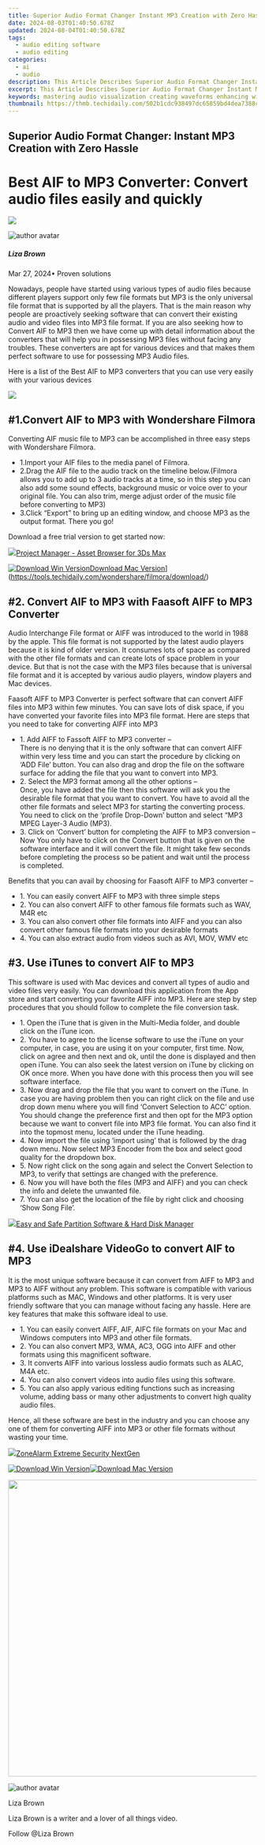 ```yaml
---
title: Superior Audio Format Changer Instant MP3 Creation with Zero Hassle
date: 2024-08-03T01:40:50.678Z
updated: 2024-08-04T01:40:50.678Z
tags: 
  - audio editing software
  - audio editing
categories: 
  - ai
  - audio
description: This Article Describes Superior Audio Format Changer Instant MP3 Creation with Zero Hassle
excerpt: This Article Describes Superior Audio Format Changer Instant MP3 Creation with Zero Hassle
keywords: mastering audio visualization creating waveforms enhancing with animations in adobe premiere pro,the sound choice handbook understanding selecting superior audio formats,premier audio file transformer effortless mp3 creation in seconds,advanced audio format switcher instant mp3 generation for modern listeners,streamlining speaker audio in microsoft powerpoint cross platform solutions for windows and mac,superior audio format changer instant mp3 creation with zero hassle,leading online platforms for superior mp3 sound intensity augmentation
thumbnail: https://thmb.techidaily.com/502b1cdc938497dc65859bd4dea7388cbc83b5388aae8627911832c708fd7626.jpg
---
```


## Superior Audio Format Changer: Instant MP3 Creation with Zero Hassle

# Best AIF to MP3 Converter: Convert audio files easily and quickly

<!-- affiliate ads begin -->
<a href="https://store.revouninstaller.com/order/checkout.php?PRODS=28010250&QTY=1&AFFILIATE=108875&CART=1"><img src="https://secure.avangate.com/images/merchant/4282ec8de8c9be897e7aff4aa231b1a4/336__280a.jpg" border="0"></a>
<!-- affiliate ads end -->
![author avatar](https://lh5.googleusercontent.com/-AIMmjowaFs4/AAAAAAAAAAI/AAAAAAAAABc/Y5UmwDaI7HU/s250-c-k/photo.jpg)

##### Liza Brown

 Mar 27, 2024• Proven solutions

 Nowadays, people have started using various types of audio files because different players support only few file formats but MP3 is the only universal file format that is supported by all the players. That is the main reason why people are proactively seeking software that can convert their existing audio and video files into MP3 file format. If you are also seeking how to Convert AIF to MP3 then we have come up with detail information about the converters that will help you in possessing MP3 files without facing any troubles. These converters are apt for various devices and that makes them perfect software to use for possessing MP3 Audio files.

 Here is a list of the Best AIF to MP3 converters that you can use very easily with your various devices

<!-- affiliate ads begin -->
<a href="https://store.advancedwebranking.com/order/checkout.php?PRODS=4715051&QTY=1&AFFILIATE=108875&CART=1"><img src="https://secure.avangate.com/images/merchant/14edc6ebfdae2e23bbed83d67f50e983/products/33_awr%20logo.png" border="0"></a>
<!-- affiliate ads end -->
## #1.Convert AIF to MP3 with Wondershare Filmora

 Converting AIF music file to MP3 can be accomplished in three easy steps with Wondershare Filmora.

* 1.Import your AIF files to the media panel of Filmora.
* 2.Drag the AIF file to the audio track on the timeline below.(Filmora allows you to add up to 3 audio tracks at a time, so in this step you can also add some sound effects, background music or voice over to your original file. You can also trim, merge adjust order of the music file before converting to MP3)
* 3.Click “Export” to bring up an editing window, and choose MP3 as the output format. There you go!

 Download a free trial version to get started now:

<!-- affiliate ads begin -->
<a href="https://secure.2checkout.com/order/checkout.php?PRODS=4709458&QTY=1&AFFILIATE=108875&CART=1"><img src="https://3d-kstudio.com/wp-content/uploads/2019/10/Project-Manager-version-3-1600x900-768x419.jpg" border="0">Project Manager - Asset Browser for 3Ds Max</a>
<!-- affiliate ads end -->
[![Download Win Version](https://images.wondershare.com/filmora/guide/download-btn-win.jpg)](https://tools.techidaily.com/wondershare/filmora/download/)[Download Mac Version](https://images.wondershare.com/filmora/guide/download-btn-mac.jpg)](https://tools.techidaily.com/wondershare/filmora/download/)

## #2\. Convert AIF to MP3 with Faasoft AIFF to MP3 Converter

 Audio Interchange File format or AIFF was introduced to the world in 1988 by the apple. This file format is not supported by the latest audio players because it is kind of older version. It consumes lots of space as compared with the other file formats and can create lots of space problem in your device. But that is not the case with the MP3 files because that is universal file format and it is accepted by various audio players, window players and Mac devices.

 Faasoft AIFF to MP3 Converter is perfect software that can convert AIFF files into MP3 within few minutes. You can save lots of disk space, if you have converted your favorite files into MP3 file format. Here are steps that you need to take for converting AIFF into MP3

* 1\. Add AIFF to Fassoft AIFF to MP3 converter –  
There is no denying that it is the only software that can convert AIFF within very less time and you can start the procedure by clicking on ‘ADD File’ button. You can also drag and drop the file on the software surface for adding the file that you want to convert into MP3.
* 2\. Select the MP3 format among all the other options –  
Once, you have added the file then this software will ask you the desirable file format that you want to convert. You have to avoid all the other file formats and select MP3 for starting the converting process. You need to click on the ‘profile Drop-Down’ button and select “MP3 MPEG Layer-3 Audio (MP3).
* 3\. Click on ‘Convert’ button for completing the AIFF to MP3 conversion –  
Now You only have to click on the Convert button that is given on the software interface and it will convert the file. It might take few seconds before completing the process so be patient and wait until the process is completed.

 Benefits that you can avail by choosing for Faasoft AIFF to MP3 converter –

* 1\. You can easily convert AIFF to MP3 with three simple steps
* 2\. You can also convert AIFF to other famous file formats such as WAV, M4R etc
* 3\. You can also convert other file formats into AIFF and you can also convert other famous file formats into your desirable formats
* 4\. You can also extract audio from videos such as AVI, MOV, WMV etc

## #3\. Use iTunes to convert AIF to MP3

 This software is used with Mac devices and convert all types of audio and video files very easily. You can download this application from the App store and start converting your favorite AIFF into MP3\. Here are step by step procedures that you should follow to complete the file conversion task.

* 1\. Open the iTune that is given in the Multi-Media folder, and double click on the iTune icon.
* 2\. You have to agree to the license software to use the iTune on your computer, in case, you are using it on your computer, first time. Now, click on agree and then next and ok, until the done is displayed and then open iTune. You can also seek the latest version on iTune by clicking on OK once more. When you have done with this process then you will see software interface.
* 3\. Now drag and drop the file that you want to convert on the iTune. In case you are having problem then you can right click on the file and use drop down menu where you will find ‘Convert Selection to ACC’ option. You should change the preference first and then opt for the MP3 option because we want to convert file into MP3 file format. You can also find it into the topmost menu, located under the iTune heading.
* 4\. Now import the file using ‘import using’ that is followed by the drag down menu. Now select MP3 Encoder from the box and select good quality for the dropdown box.
* 5\. Now right click on the song again and select the Convert Selection to MP3, to verify that settings are changed with the preference.
* 6\. Now you will have both the files (MP3 and AIFF) and you can check the info and delete the unwanted file.
* 7\. You can also get the location of the file by right click and choosing ‘Show Song File’.

<!-- affiliate ads begin -->
<a href="https://secure.2checkout.com/order/checkout.php?PRODS=22741618&QTY=1&AFFILIATE=108875&CART=1"><img src="https://www.diskpart.com/resource/images/index/dp-index-img-banner-people@2x.png" border="0">Easy and Safe Partition Software & Hard Disk Manager</a>
<!-- affiliate ads end -->
## #4. Use iDealshare VideoGo to convert AIF to MP3

 It is the most unique software because it can convert from AIFF to MP3 and MP3 to AIFF without any problem. This software is compatible with various platforms such as MAC, Windows and other platforms. It is very user friendly software that you can manage without facing any hassle. Here are key features that make this software ideal to use.

* 1\. You can easily convert AIFF, AIF, AIFC file formats on your Mac and Windows computers into MP3 and other file formats.
* 2\. You can also convert MP3, WMA, AC3, OGG into AIFF and other formats using this magnificent software.
* 3\. It converts AIFF into various lossless audio formats such as ALAC, M4A etc.
* 4\. You can also convert videos into audio files using this software.
* 5\. You can also apply various editing functions such as increasing volume, adding bass or many other adjustments to convert high quality audio files.

 Hence, all these software are best in the industry and you can choose any one of them for converting AIFF into MP3 or other file formats without wasting your time.

<!-- affiliate ads begin -->
<a href="https://estore.zonealarm.com/order/checkout.php?PRODS=36245101&QTY=1&AFFILIATE=108875&CART=1"><img src="https://sc1.checkpoint.com/sc1/za/images/boxes/zang_box_trust.png" border="0">ZoneAlarm Extreme Security NextGen</a>
<!-- affiliate ads end -->
[![Download Win Version](https://images.wondershare.com/filmora/guide/download-btn-win.jpg)](https://tools.techidaily.com/wondershare/filmora/download/)[![Download Mac Version](https://images.wondershare.com/filmora/guide/download-btn-mac.jpg)](https://tools.techidaily.com/wondershare/filmora/download/)

<!-- affiliate ads begin -->
<a href="https://appsumo.8odi.net/c/5597632/2087389/7443" target="_top" id="2087389"><img src="//a.impactradius-go.com/display-ad/7443-2087389" border="0" alt="" width="1200" height="600"/></a><img height="0" width="0" src="https://appsumo.8odi.net/i/5597632/2087389/7443" style="position:absolute;visibility:hidden;" border="0" />
<!-- affiliate ads end -->
![author avatar](https://lh5.googleusercontent.com/-AIMmjowaFs4/AAAAAAAAAAI/AAAAAAAAABc/Y5UmwDaI7HU/s250-c-k/photo.jpg)

Liza Brown

Liza Brown is a writer and a lover of all things video.

Follow @Liza Brown



<ins class="adsbygoogle"
      style="display:block"
      data-ad-client="ca-pub-7571918770474297"
      data-ad-slot="8358498916"
      data-ad-format="auto"
      data-full-width-responsive="true"></ins>
